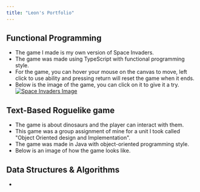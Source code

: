 ```yaml
---
title: "Leon's Portfolio"
---
```

## Functional Programming 

- The game I made is my own version of Space Invaders.
- The game was made using TypeScript with functional programming style.
- For the game, you can hover your mouse on the canvas to move, left click to use ability and pressing return will reset the game when it ends.
- Below is the image of the game, you can click on it to give it a try.
[![Space Invaders Image](<img src="/images/SpaceInvaders.PNG"  width="200"/>)](https://leon-98.github.io/SpaceInvaders.html)

## Text-Based Roguelike game

- The game is about dinosaurs and the player can interact with them. 
- This game was a group assignment of mine for a unit I took called "Object Oriented design and Implementation".
- The game was made in Java with object-oriented programming style.
- Below is an image of how the game looks like.

## Data Structures & Algorithms
- 


